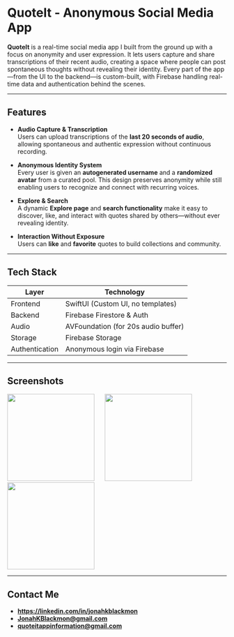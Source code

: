 # QuoteIt - Anonymous Social Media App

**QuoteIt** is a real-time social media app I built from the ground up with a focus on anonymity and user expression. It lets users capture and share transcriptions of their recent audio, creating a space where people can post spontaneous thoughts without revealing their identity. Every part of the app—from the UI to the backend—is custom-built, with Firebase handling real-time data and authentication behind the scenes.

---

## Features

- **Audio Capture & Transcription**  
  Users can upload transcriptions of the **last 20 seconds of audio**, allowing spontaneous and authentic expression without continuous recording.

- **Anonymous Identity System**  
  Every user is given an **autogenerated username** and a **randomized avatar** from a curated pool. This design preserves anonymity while still enabling users to recognize and connect with recurring voices.

- **Explore & Search**  
  A dynamic **Explore page** and **search functionality** make it easy to discover, like, and interact with quotes shared by others—without ever revealing identity.

- **Interaction Without Exposure**  
  Users can **like** and **favorite** quotes to build collections and community.

---

## Tech Stack

| Layer           | Technology                           |
|------------------|---------------------------------------|
| Frontend         | SwiftUI (Custom UI, no templates)     |
| Backend          | Firebase Firestore & Auth            |
| Audio            | AVFoundation (for 20s audio buffer)   |
| Storage          | Firebase Storage                     |
| Authentication   | Anonymous login via Firebase         |

---

## Screenshots

<div align="left">
  <img src="https://github.com/user-attachments/assets/0d7ad9a5-6ef1-42d6-b56d-a6c9d3bd4c71" width="200" />
  &nbsp;&nbsp;&nbsp;&nbsp;
  <img src="https://github.com/user-attachments/assets/560aab9a-c576-45a8-9836-706aab347890" width="200" />
  &nbsp;&nbsp;&nbsp;&nbsp;
  <img src="https://github.com/user-attachments/assets/18ec7907-c678-4722-833e-c0da64698ba0" width="200" />
</div>

---


## Contact Me
- **https://linkedin.com/in/jonahkblackmon**
- **JonahKBlackmon@gmail.com**
- **quoteitappinformation@gmail.com**


